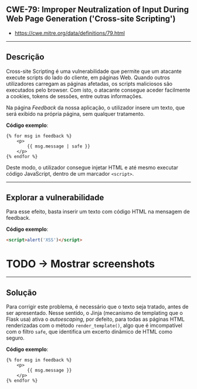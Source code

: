 ## CWE-79: Improper Neutralization of Input During Web Page Generation ('Cross-site Scripting')
- https://cwe.mitre.org/data/definitions/79.html

---
## Descrição
Cross-site Scripting é uma vulnerabilidade que permite que um atacante execute scripts do lado do cliente, em páginas Web. Quando outros utilizadores carregam as páginas afetadas, os scripts maliciosos são executados pelo browser. Com isto, o atacante consegue aceder facilmente a cookies, tokens de sessões, entre outras informações.

Na página *Feedback* da nossa aplicação, o utilizador insere um texto, que será exibido na própria página, sem qualquer tratamento.

**Código exemplo**:
```jinja
{% for msg in feedback %}
    <p>
        {{ msg.message | safe }}
    </p>
{% endfor %}
```

Deste modo, o utilizador consegue injetar HTML e até mesmo executar código JavaScript, dentro de um marcador ```<script>```.

---
## Explorar a vulnerabilidade

Para esse efeito, basta inserir um texto com código HTML na mensagem de feedback.

**Código exemplo**:
```html
<script>alert('XSS')</script>
```

# TODO -> Mostrar screenshots


---
## Solução

Para corrigir este problema, é necessário que o texto seja tratado, antes de ser apresentado. Nesse sentido, o Jinja (mecanismo de templating que o Flask usa) ativa o *autoescaping*, por defeito, para todas as páginas HTML renderizadas com o método ```render_template()```, algo que é imcompatível com o filtro ```safe```, que identifica um excerto dinâmico de HTML como seguro.

**Código exemplo**:
```jinja
{% for msg in feedback %}
    <p>
        {{ msg.message }}
    </p>
{% endfor %}
```

